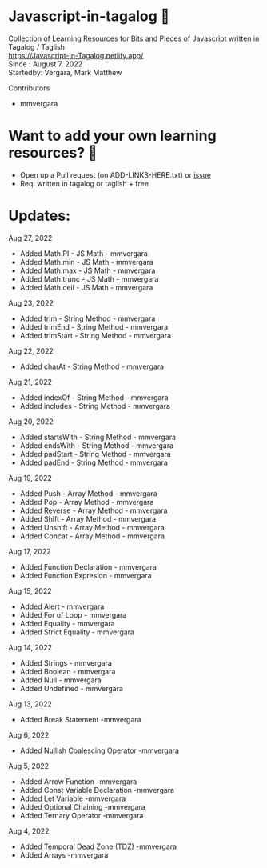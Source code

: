 # Javascript-in-tagalog 🌟
Collection of Learning Resources for Bits and Pieces of Javascript written in Tagalog / Taglish <br/>
https://Javascript-In-Tagalog.netlify.app/ <br/>
Since : August 7, 2022 <br/>
Startedby: Vergara, Mark Matthew <br/>

Contributors
- mmvergara

# Want to add your own learning resources? 🌟
- Open up a Pull request (on ADD-LINKS-HERE.txt) or [issue](https://github.com/mmvergara/Javascript-In-Tagalog/issues)
- Req. written in tagalog or taglish + free

# Updates:

Aug 27, 2022
- Added Math.PI - JS Math - mmvergara
- Added Math.min - JS Math - mmvergara
- Added Math.max - JS Math - mmvergara
- Added Math.trunc - JS Math - mmvergara
- Added Math.ceil - JS Math - mmvergara

Aug 23, 2022
- Added trim - String Method - mmvergara
- Added trimEnd - String Method - mmvergara
- Added trimStart - String Method - mmvergara


Aug 22, 2022
- Added charAt - String Method - mmvergara

Aug 21, 2022
- Added indexOf - String Method - mmvergara
- Added includes - String Method - mmvergara

Aug 20, 2022
- Added startsWith - String Method - mmvergara
- Added endsWith - String Method - mmvergara
- Added padStart - String Method - mmvergara
- Added padEnd - String Method - mmvergara

Aug 19, 2022
- Added Push - Array Method - mmvergara
- Added Pop - Array Method - mmvergara
- Added Reverse - Array Method - mmvergara
- Added Shift - Array Method - mmvergara
- Added Unshift - Array Method - mmvergara
- Added Concat - Array Method - mmvergara

Aug 17, 2022
- Added Function Declaration - mmvergara
- Added Function Expresion - mmvergara

Aug 15, 2022
- Added Alert - mmvergara
- Added For of Loop - mmvergara
- Added Equality - mmvergara
- Added Strict Equality - mmvergara

Aug 14, 2022
- Added Strings - mmvergara
- Added Boolean - mmvergara
- Added Null - mmvergara
- Added Undefined - mmvergara

Aug 13, 2022
- Added Break Statement -mmvergara

Aug 6, 2022
- Added Nullish Coalescing Operator -mmvergara

Aug 5, 2022
- Added Arrow Function -mmvergara
- Added Const Variable Declaration -mmvergara
- Added Let Variable -mmvergara
- Added Optional Chaining -mmvergara
- Added Ternary Operator -mmvergara

Aug 4, 2022
- Added Temporal Dead Zone (TDZ) -mmvergara
- Added Arrays -mmvergara

